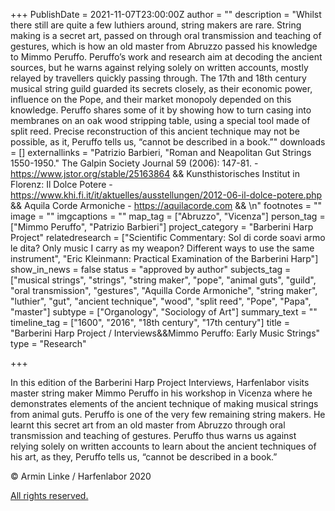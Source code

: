 +++
PublishDate = 2021-11-07T23:00:00Z
author = ""
description = "Whilst there still are quite a few luthiers around, string makers are rare. String making is a secret art, passed on through oral transmission and teaching of gestures, which is how an old master from Abruzzo passed his knowledge to Mimmo Peruffo. Peruffo’s work and research aim at decoding the ancient sources, but he warns against relying solely on written accounts, mostly relayed by travellers quickly passing through. The 17th and 18th century musical string guild guarded its secrets closely, as their economic power, influence on the Pope, and their market monopoly depended on this knowledge. Peruffo shares some of it by showing how to turn casing into membranes on an oak wood stripping table, using a special tool made of split reed. Precise reconstruction of this ancient technique may not be possible, as it, Peruffo tells us, “cannot be described in a book.”"
downloads = []
externallinks = "Patrizio Barbieri, \"Roman and Neapolitan Gut Strings 1550-1950.\" The Galpin Society Journal 59 (2006): 147-81. - https://www.jstor.org/stable/25163864 &&  Kunsthistorisches Institut in Florenz: Il Dolce Potere - https://www.khi.fi.it/it/aktuelles/ausstellungen/2012-06-il-dolce-potere.php &&  Aquila Corde Armoniche - https://aquilacorde.com && \n"
footnotes = ""
image = ""
imgcaptions = ""
map_tag = ["Abruzzo", "Vicenza"]
person_tag = ["Mimmo Peruffo", "Patrizio Barbieri"]
project_category = "Barberini Harp Project"
relatedresearch = ["Scientific Commentary: Sol di corde soavi armo le dita? Only music I carry as my weapon? Different ways to use the same instrument", "Eric Kleinmann: Practical Examination of the Barberini Harp"]
show_in_news = false
status = "approved by author"
subjects_tag = ["musical strings", "strings", "string maker", "pope", "animal guts", "guild", "oral transmission", "gestures", "Aquilla Corde Armoniche", "string maker", "luthier", "gut", "ancient technique", "wood", "split reed", "Pope", "Papa", "master"]
subtype = ["Organology", "Sociology of Art"]
summary_text = ""
timeline_tag = ["1600", "2016", "18th century", "17th century"]
title = "Barberini Harp Project / Interviews&&Mimmo Peruffo: Early Music Strings"
type = "Research"

+++

In this edition of the Barberini Harp Project Interviews, Harfenlabor visits master string maker <span id="person_tag">Mimmo Peruffo</span> in his workshop in <span id="map_tag">Vicenza</span> where he demonstrates elements of the ancient technique of making musical strings from animal guts. Peruffo is one of the very few remaining string makers. He learnt this secret art from an old master from <span id="map_tag">Abruzzo</span> through oral transmission and teaching of gestures. Peruffo thus warns us against relying solely on written accounts to learn about the ancient techniques of his art, as they, Peruffo tells us, “cannot be described in a book.”

© Armin Linke / Harfenlabor 2020

[All rights reserved.](https://harfenlabor.netlify.app/aboutpage/#allrightsreserved)